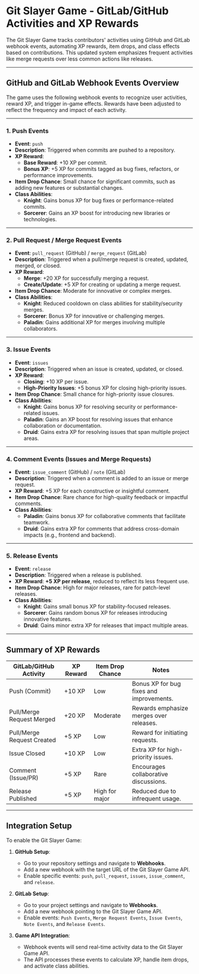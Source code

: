 # Git Slayer Game - GitLab/GitHub Activities and XP Rewards

The Git Slayer Game tracks contributors' activities using GitHub and GitLab webhook events, automating XP rewards, item drops, and class effects based on contributions. This updated system emphasizes frequent activities like merge requests over less common actions like releases.

---

## GitHub and GitLab Webhook Events Overview

The game uses the following webhook events to recognize user activities, reward XP, and trigger in-game effects. Rewards have been adjusted to reflect the frequency and impact of each activity.

---

### 1. Push Events

- **Event**: `push`
- **Description**: Triggered when commits are pushed to a repository.
- **XP Reward**: 
  - **Base Reward**: +10 XP per commit.
  - **Bonus XP**: +5 XP for commits tagged as bug fixes, refactors, or performance improvements.
- **Item Drop Chance**: Small chance for significant commits, such as adding new features or substantial changes.
- **Class Abilities**:
  - **Knight**: Gains bonus XP for bug fixes or performance-related commits.
  - **Sorcerer**: Gains an XP boost for introducing new libraries or technologies.

---

### 2. Pull Request / Merge Request Events

- **Event**: `pull_request` (GitHub) / `merge_request` (GitLab)
- **Description**: Triggered when a pull/merge request is created, updated, merged, or closed.
- **XP Reward**: 
  - **Merge**: +20 XP for successfully merging a request.
  - **Create/Update**: +5 XP for creating or updating a merge request.
- **Item Drop Chance**: Moderate for innovative or complex merges.
- **Class Abilities**:
  - **Knight**: Reduced cooldown on class abilities for stability/security merges.
  - **Sorcerer**: Bonus XP for innovative or challenging merges.
  - **Paladin**: Gains additional XP for merges involving multiple collaborators.

---

### 3. Issue Events

- **Event**: `issues`
- **Description**: Triggered when an issue is created, updated, or closed.
- **XP Reward**: 
  - **Closing**: +10 XP per issue.
  - **High-Priority Issues**: +5 bonus XP for closing high-priority issues.
- **Item Drop Chance**: Small chance for high-priority issue closures.
- **Class Abilities**:
  - **Knight**: Gains bonus XP for resolving security or performance-related issues.
  - **Paladin**: Gains an XP boost for resolving issues that enhance collaboration or documentation.
  - **Druid**: Gains extra XP for resolving issues that span multiple project areas.

---

### 4. Comment Events (Issues and Merge Requests)

- **Event**: `issue_comment` (GitHub) / `note` (GitLab)
- **Description**: Triggered when a comment is added to an issue or merge request.
- **XP Reward**: +5 XP for each constructive or insightful comment.
- **Item Drop Chance**: Rare chance for high-quality feedback or impactful comments.
- **Class Abilities**:
  - **Paladin**: Gains bonus XP for collaborative comments that facilitate teamwork.
  - **Druid**: Gains extra XP for comments that address cross-domain impacts (e.g., frontend and backend).

---

### 5. Release Events

- **Event**: `release`
- **Description**: Triggered when a release is published.
- **XP Reward**: **+5 XP per release**, reduced to reflect its less frequent use.
- **Item Drop Chance**: High for major releases, rare for patch-level releases.
- **Class Abilities**:
  - **Knight**: Gains small bonus XP for stability-focused releases.
  - **Sorcerer**: Gains random bonus XP for releases introducing innovative features.
  - **Druid**: Gains minor extra XP for releases that impact multiple areas.

---

## Summary of XP Rewards

| **GitLab/GitHub Activity**   | **XP Reward** | **Item Drop Chance** | **Notes**                                     |
|------------------------------|---------------|-----------------------|-----------------------------------------------|
| Push (Commit)                | +10 XP        | Low                  | Bonus XP for bug fixes and improvements.      |
| Pull/Merge Request Merged    | +20 XP        | Moderate             | Rewards emphasize merges over releases.       |
| Pull/Merge Request Created   | +5 XP         | Low                  | Reward for initiating requests.               |
| Issue Closed                 | +10 XP        | Low                  | Extra XP for high-priority issues.            |
| Comment (Issue/PR)           | +5 XP         | Rare                 | Encourages collaborative discussions.         |
| Release Published            | +5 XP         | High for major       | Reduced due to infrequent usage.              |

---

## Integration Setup

To enable the Git Slayer Game:

1. **GitHub Setup**:
   - Go to your repository settings and navigate to **Webhooks**.
   - Add a new webhook with the target URL of the Git Slayer Game API.
   - Enable specific events: `push`, `pull_request`, `issues`, `issue_comment`, and `release`.

2. **GitLab Setup**:
   - Go to your project settings and navigate to **Webhooks**.
   - Add a new webhook pointing to the Git Slayer Game API.
   - Enable events: `Push Events`, `Merge Request Events`, `Issue Events`, `Note Events`, and `Release Events`.

3. **Game API Integration**:
   - Webhook events will send real-time activity data to the Git Slayer Game API.
   - The API processes these events to calculate XP, handle item drops, and activate class abilities.
